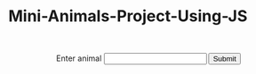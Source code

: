 # Mini-Animals-Project-Using-JS

<!DOCTYPE html>
<html lang="en">
<head>
    <meta charset="UTF-8">
    <meta name="viewport" content="width=device-width, initial-scale=1.0">
    <link rel="stylesheet" href="https://maxcdn.bootstrapcdn.com/bootstrap/3.4.1/css/bootstrap.min.css">
    <script src="https://ajax.googleapis.com/ajax/libs/jquery/3.7.1/jquery.min.js"></script>
    <script src="https://maxcdn.bootstrapcdn.com/bootstrap/3.4.1/js/bootstrap.min.js"></script>
    <title>Small animal mini project</title>
</head>
<script>
    function animal() {
        let an = document.getElementById("a").value;
        document.body.style.backgroundColor="#66ff99";

        switch (an) {
            case 'tiger':
                document.getElementById("result").innerHTML = "<div class='text-center'><h1>Hello, I'm Tiger</h1>" +
                "<img src='pictures/tiger.avif' alt='Tiger' width='500'>" +"<br>"+
                "<audio controls autoplay src='audio/angry-tiger-6089.mp3'></audio></div>";
                break;


                case 'lion':
                document.getElementById("result").innerHTML = "<div class='text-center'><h1>Hello, I'm lion</h1>" +
                "<img src='pictures/lion.webp' alt='Tiger' width='500'>" +"<br>"+
                "<audio controls autoplay src='audio/lion-roar-6011.mp3'></audio></div>";
                break;


                case 'cat':
                document.getElementById("result").innerHTML = "<div class='text-center'><h1>Hello, I'm Cat</h1>" +
                "<img src='pictures/cat.jpg' alt='Tiger' width='500'>" +"<br>"+
                "<audio controls autoplay src='audio/cat-98721.mp3'></audio></div>";
                break;


                case 'dog':
                document.getElementById("result").innerHTML = "<div class='text-center'><h1>Hello, I'm dog</h1>" +
                "<img src='pictures/dog.jpg' alt='Tiger' width='500'>" +"<br>"+
                "<audio controls autoplay src='audio/dog-barking-70772.mp3'></audio></div>";
                break;


                case 'giraffe':
                document.getElementById("result").innerHTML = "<div class='text-center'><h1>Hello, I'm giraffe</h1>" +
                "<img src='pictures/giraffe.jpg' alt='Tiger' width='500'>" +"<br>"+
                "<audio controls autoplay src='audio/squeaky-giraffe-toy-to-eat-22550.mp3'></audio></div>";
                break;


                case 'sheep':
                document.getElementById("result").innerHTML = "<div class='text-center'><h1>Hello, I'm sheep</h1>" +
                "<img src='pictures/sheep.jpg' alt='Tiger' width='500'>" +"<br>"+
                "<audio controls autoplay src='audio/sheep-122256.mp3'></audio></div>";
                break;


                case 'goat':
                document.getElementById("result").innerHTML = "<div class='text-center'><h1>Hello, I'm goat</h1>" +
                "<img src='pictures/goat.jpg' alt='Tiger' width='500'>" +"<br>"+
                "<audio controls autoplay src='audio/goat.mp3'></audio></div>";
                break;


                case 'elephant':
                document.getElementById("result").innerHTML = "<div class='text-center'><h1>Hello, I'm elephant</h1>" +
                "<img src='pictures/elephant.jpg' alt='Tiger' width='500'>" +"<br>"+
                "<audio controls autoplay src='audio/elephant.mp3'></audio></div>";
                break;

                case 'rabbit':
                document.getElementById("result").innerHTML = "<div class='text-center'><h1>Hello, I'm rabbit</h1>" +
                "<img src='pictures/rabbit.jpg' alt='Tiger' width='500'>" +"<br>"+
                "<audio controls autoplay src='audio/rabbit-oinks-and-squeaks-71608.mp3'></audio></div>";
                break;

                case 'horse':
                document.getElementById("result").innerHTML = "<div class='text-center'><h1>Hello, I'm horse</h1>" +
                "<img src='pictures/horse.jpg' alt='Tiger' width='500'>" +"<br>"+
                "<audio controls autoplay src='audio/horse-123780.mp3'></audio></div>";
                break;

                case 'deer':
                document.getElementById("result").innerHTML = "<div class='text-center'><h1>Hello, I'm deer</h1>" +
                "<img src='pictures/deer.jpg' alt='Tiger' width='500'>" +"<br>"+
                "<audio controls autoplay src='audio/cute-animal-squeak-1-188097.mp3'></audio></div>";
                break;

                delete
                alert("invalid");
                break;
        }
    }
</script>
<style>
    .a {
        margin-top: 50px;
    }
</style>
<body>
    <form class="a">
        <center>
            Enter animal <input type="text" id="a">
            <button type="button" onclick="animal()" class="btn btn-primary">Submit</button>
        </center>
    </form>
    <div id="result"></div>
   
</body>
</html>
